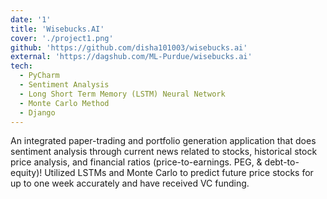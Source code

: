```yaml
---
date: '1'
title: 'Wisebucks.AI'
cover: './project1.png'
github: 'https://github.com/disha101003/wisebucks.ai'
external: 'https://dagshub.com/ML-Purdue/wisebucks.ai'
tech:
  - PyCharm
  - Sentiment Analysis
  - Long Short Term Memory (LSTM) Neural Network
  - Monte Carlo Method
  - Django
---
```


An integrated paper-trading and portfolio generation application that does sentiment analysis through current news related to stocks, historical stock price analysis, and financial ratios (price-to-earnings. PEG, & debt-to-equity)! Utilized LSTMs and Monte Carlo to predict future price stocks for up to one week accurately and have received VC funding.
